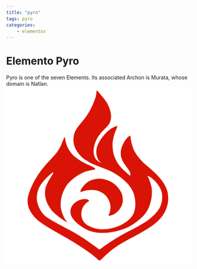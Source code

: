 ```yaml
---
title: "pyro"
tags: pyro
categories: 
    - elementos
---
```



# Elemento Pyro
Pyro is one of the seven Elements. Its associated Archon is Murata, whose domain is Natlan.
![pyro](../assets/img/pyro.png)
